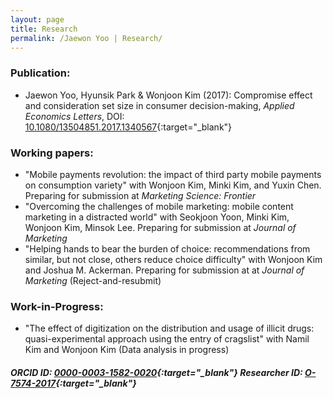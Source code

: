 ```yaml
---
layout: page
title: Research
permalink: /Jaewon Yoo | Research/
---
```


### Publication:
* Jaewon Yoo, Hyunsik Park & Wonjoon Kim (2017): Compromise effect and consideration set size in consumer decision-making, _Applied Economics Letters_, DOI: [10.1080/13504851.2017.1340567](http://www.tandfonline.com/doi/abs/10.1080/13504851.2017.1340567){:target="_blank"}

### Working papers:
* "Mobile payments revolution: the impact of third party mobile payments on consumption variety" with Wonjoon Kim, Minki Kim, and Yuxin Chen. Preparing for submission at _Marketing Science: Frontier_
* "Overcoming the challenges of mobile marketing: mobile content marketing in a distracted world" with Seokjoon Yoon, Minki Kim, Wonjoon Kim, Minsok Lee. Preparing for submission at _Journal of Marketing_
* "Helping hands to bear the burden of choice: recommendations from similar, but not close, others reduce choice difficulty" with Wonjoon Kim and Joshua M. Ackerman. Preparing for submission at at _Journal of Marketing_ (Reject-and-resubmit)

### Work-in-Progress:
* "The effect of digitization on the distribution and usage of illicit drugs: quasi-experimental approach using the entry of cragslist" with Namil Kim and Wonjoon Kim (Data analysis in progress)

##### ORCID ID: [0000-0003-1582-0020](http://orcid.org/0000-0003-1582-0020){:target="_blank"} Researcher ID: [O-7574-2017](http://www.researcherid.com/Workspace.action){:target="_blank"}
